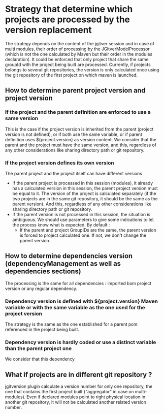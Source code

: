 # Strategy that determine which projects are processed by the version replacement

The strategy depends on the content of the jgitver session and in case of multi modules, their order of processing by the JGitverModelProcessor (which is not the one calculated by Maven but their order in the modules declaration).
It could be enforced that only project that share the same groupId with the project being built are processed.
Currently, if projects belongs to several git repositories, the version is only calculated once using the git repository of the first project on which maven is launched.

## How to determine parent project version and project version

### If the project and the parent definition are enforced to use a same version
This is the case if the project version is inherited from the parent (project version is not defined), or if both use the same variable, or if parent definition uses ${project.version} as version content.
We consider that the parent and the project must have the same version, and this, regardless of any other considerations like sharing directory path or git repository.

### If the project version defines its own version
The parent project and the project itself can have different versions
  - If the parent project is processed in this session (modules), it already has a calculated version in this session, the parent project version must be equal to it. The version of the project is calculated separately
  (if the two projects are in the same git repository, it should be the same as the parent version). And this, regardless of any other considerations like sharing directory path or git repository.
  - If the parent version is not processed in this session, the situation is ambiguous. We should use parameters to give some indications to let the process know what is expected.
  By default :
    - If the parent and project GroupIDs are the same, the parent version is forced to project calculated one. If not, we don't change the parent version.


## How to determine dependencies version (dependencyManagement as well as dependencies sections)
The processing is the same for all dependencies : imported bom project version or any regular dependency.

### Dependency version is defined with ${project.version} Maven variable or with the same variable as the one used for the project version
The strategy is the same as the one established for a parent pom referenced in the project being built.

### Dependency version is hardly coded or use a distinct variable than the parent project one
We consider that this dependency 


## What if projects are in different git repository ?
jgitversion plugin calculate a version number for only one repository, the one that contains the first project built ("aggregator" in case on multi-modules). Even if declared modules point to right physical location 
in another git repository, it will not be calculated another related version number. 